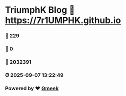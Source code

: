 # TriumphK Blog :link: https://7r1UMPHK.github.io 
### :page_facing_up: [229](https://7r1UMPHK.github.io/tag.html) 
### :speech_balloon: 0 
### :hibiscus: 2032391 
### :alarm_clock: 2025-09-07 13:22:49 
### Powered by :heart: [Gmeek](https://github.com/Meekdai/Gmeek)
